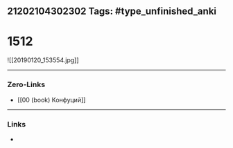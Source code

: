 21202104302302
Tags: #type_unfinished_anki
---
# 1512

![[20190120_153554.jpg]]

---
### Zero-Links
- [[00 (book) Конфуций]]
---
### Links
-